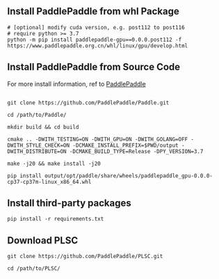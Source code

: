 ## Install PaddlePaddle from whl Package
```
# [optional] modify cuda version, e.g. post112 to post116
# require python >= 3.7
python -m pip install paddlepaddle-gpu==0.0.0.post112 -f https://www.paddlepaddle.org.cn/whl/linux/gpu/develop.html
```

## Install PaddlePaddle from Source Code

For more install information, ref to [PaddlePaddle](https://www.paddlepaddle.org.cn/)

```shell

git clone https://github.com/PaddlePaddle/Paddle.git

cd /path/to/Paddle/

mkdir build && cd build

cmake .. -DWITH_TESTING=ON -DWITH_GPU=ON -DWITH_GOLANG=OFF -DWITH_STYLE_CHECK=ON -DCMAKE_INSTALL_PREFIX=$PWD/output -DWITH_DISTRIBUTE=ON -DCMAKE_BUILD_TYPE=Release -DPY_VERSION=3.7

make -j20 && make install -j20

pip install output/opt/paddle/share/wheels/paddlepaddle_gpu-0.0.0-cp37-cp37m-linux_x86_64.whl

```

## Install third-party packages
```shell
pip install -r requirements.txt
```

## Download PLSC

```shell
git clone https://github.com/PaddlePaddle/PLSC.git

cd /path/to/PLSC/
```
